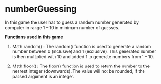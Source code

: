 # numberGuessing
In this game the user has to guess a random number generated by computer in range 1 – 10 in minimum number of guesses.

<strong>Functions used in this game</strong>

1. Math.random() : The random() function is used to generate a random number between 0 (inclusive) and 1 (exclusive). This generated number is then multiplied with 10 and added 1 to generate numbers from 1 – 10.

2. Math.floor() : The floor() function is used to return the number to the nearest integer (downwards). The value will not be rounded, if the passed argument is an integer.
